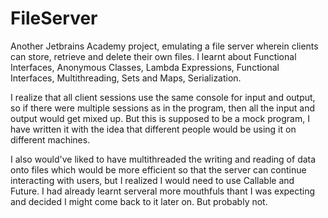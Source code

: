 # FileServer
Another Jetbrains Academy project, emulating a file server wherein clients can store, retrieve and delete their own files.
I learnt about Functional Interfaces, Anonymous Classes, Lambda Expressions, Functional Interfaces, Multithreading, Sets and Maps, Serialization. 

I realize that all client sessions use the same console for input and output, so if there were multiple sessions as in the program, then all the input and output would
get mixed up. But this is supposed to be a mock program, I have written it with the idea that different people would be using it on different machines.

I also would've liked to have multithreaded the writing and reading of data onto files which would be more efficient so that the server can continue interacting with
users, but I realized I would need to use Callable and Future. I had already learnt serveral more mouthfuls thant I was expecting and decided I might come back to it
later on. But probably not.
